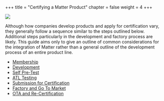 +++
title = "Certifying a Matter Product"
chapter = false
weight = 4
+++

![](./imgs/product_certification_flow.png)

Although how companies develop products and apply for certification vary,
they generally follow a sequence similar to the steps outlined below.
Additional steps particularly in the development and factory process are likely.
This guide aims only to give an outline of common considerations for the
integration of Matter rather than a general outline of the development process
of an entire product line.

- [Membership](./membership.md)
- [Development](./development.md)
- [Self Pre-Test](./self_pre_test.md)
- [ATL Testing](./atl_testing.md)
- [Submission for Certification](./submission_for_certification.md)
- [Factory and Go To Market](./factory_market.md)
- [OTA and Re-Certification](./ota_recert.md)